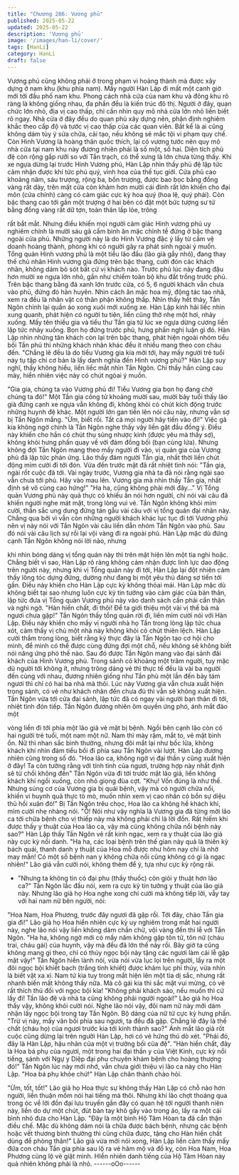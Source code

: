 ```yaml
---
title: "Chương 286: Vương phủ"
published: 2025-05-22
updated: 2025-05-22
description: 'Vương phủ'
image: '/images/han-li/cover/'
tags: [HanLi]
category: HanLi
draft: false
---
```


Vương phủ cũng không phải ở trong phạm vi hoàng thành mà
được xây dựng ở nam khu (khu phía nam). Mấy người Hàn Lập đi
mất một canh giờ mới tới đầu phố nam khu.
Phong cách nhà cửa của nam khu và đông khu rõ ràng là không
giống nhau, đa phần đều là kiến trúc đô thị.
Người ở đây, quan chức lớn nhỏ, địa vị cao thấp, chỉ cần nhìn quy
mô nhà cửa lớn nhỏ liền biết rõ ngay.
Nhà cửa ở đây đều do quan phủ xây dựng nên, phân định nghiêm
khắc theo cấp độ và tước vị cao thấp của các quan viên. Bất kể là
ai cũng không dám tùy ý sửa chữa, cải tạo, nếu không sẽ mắc tội
vi phạm quy chế.
Còn Hinh Vương là hoàng thân quốc thích, lại có vương tước nên
quy mô nhà cửa tại nam khu này đương nhiên phải là số một, số
hai.
Diện tích phủ đệ còn rộng gấp rưỡi so với Tần trạch, có thể xưng
là lớn chưa từng thấy.
Khi xe ngựa dừng lại trước Hinh Vương phủ, Hàn Lập nhìn thấy
phủ đệ lập tức cảm nhận được khí tức phú quý, vinh hoa của thế
tục giới.
Cửa phủ cao khoảng năm, sáu trượng, rộng ba, bốn trượng,
được bao bọc bằng đồng vàng rất dày, trên mặt cửa còn khảm
hơn mười cái đinh rất lớn khiến cho đại môn (cửa chính) càng có
cảm giác cực kỳ hoa quý (hoa lệ, quý phái).
Còn bậc thang cao tới gần một trượng ở hai bên có đặt một bức
tượng sư tử bằng đồng vàng rất dữ tợn, toàn thân lấp lóe, trông

rất bắt mắt.
Nhưng điều khiến mọi người cảm giác Hinh vương phủ uy
nghiêm chính là mười sáu gã cấm binh ăn mặc chỉnh tề đứng ở
bậc thang ngoài cửa phủ. Những người này là do Hinh Vương
đặc ý lấy từ cấm vệ doanh hoàng thành, phòng khi có người gây
ra phát sinh ngoài ý muốn.
Tổng quản Hinh vương phủ là một tiểu lão đầu (lão già gầy nhỏ),
đang thay thế chủ nhân Hinh vương gia đứng trên bậc thang,
cười đón các khách nhân, không dám bỏ sót bất cứ vị khách nào.
Trước phủ lúc này đang đậu hơn mười xe ngựa lớn nhỏ, gần như
chiếm toàn bộ khu đất trống trước phủ.
Trên bậc thang bằng đá xanh lớn trước cửa, có 5, 6 người khách
vẫn chưa vào phủ, đứng đó hàn huyên. Nhìn cách ăn mặc hoa
mỹ, động tác tao nhã, xem ra đều là nhân vật có thân phận không
thấp.
Nhìn thấy hết thảy, Tần Ngôn chỉnh lại quần áo xong xuôi mới
xuống xe.
Hàn Lập kinh hãi liếc nhìn xung quanh, phát hiện có người tu tiên,
liền cũng thở nhẹ một hơi, nhảy xuống.
Mấy tên thiếu gia và tiểu thư Tần gia từ lúc xe ngựa dừng cương
liền lập tức nhảy xuống. Bọn họ đứng trước phủ, hưng phấn nghị
luận gì đó.
Hàn Lập nhìn những tân khách còn lại trên bậc thang, phát hiện
ngoài nhóm tiểu bối Tần phủ thì những khách nhân khác đều ít
nhiều mang theo con cháu đến.
"Chẳng lẽ đều là do tiểu Vương gia kia mời tới, hay mấy người trẻ
tuổi này tụ tập chỉ cơ bản là lấy danh nghĩa đến Hinh vương phủ?"
Hàn Lập suy nghĩ, thấy không hiểu, liền liếc mắt nhìn Tần Ngôn.
Chỉ thấy hắn cũng cau mày, hiển nhiên việc này có chút ngòai ý
muốn.

"Gia gia, chúng ta vào Vương phủ đi! Tiểu Vương gia bọn họ đang
chờ chúng ta đó!"
Một Tần gia công tử khoảng mười sau, mười bảy tuổi thấy lão già
đứng cạnh xe ngựa vẫn không đi, không khỏi có chút kích động
trước những huynh đệ khác. Một người lớn gan tiến lên nói câu
này, nhưng vẫn sợ bị Tần Ngôn mắng.
"Ừm, biết rồi. Tất cả mọi người hãy tiến vào đi!"
Việc gã kia không ngờ chính là Tần Ngôn nghe thấy vậy liền gật
đầu đồng ý. Điều này khiến cho hắn có chút thụ sủng nhược kinh
(được yêu mà thấy sợ), không khỏi hưng phấn quay về với đám
đồng bối (bạn cùng lứa).
Nhưng không đợi Tần Ngôn mang theo mấy người đi vào, vị quản
gia của Vương phủ đã lập tức phản ứng. Lão thấy đám người
Tần gia, nhất thời liền chút động mỉm cười đi tới đón. Vừa đến
trước mặt đã rất nhiệt tình nói:
"Tần gia, ngài rốt cuộc đã tới. Vài ngày trước, Vương gia nhà ta
đã nói rằng ngài sao vẫn chưa tới phủ. Hãy vào mau lên. Vương
gia mà nhìn thấy Tần gia, nhất định sẽ vô cùng cao hứng!"
"Ha ha, cũng không phải mới đây…"
Vị Tổng quản Vương phủ này quả thực có khiếu ăn nói hơn
người, chỉ nói vài câu đã khiến người nghe mát mặt, trong lòng
vui vẻ.
Tần Ngôn không khỏi mỉm cười, thần sắc ung dung đứng tán gẫu
vài câu với vị tổng quản đại nhân này.
Chẳng qua bởi vì vẫn còn những người khách khác lục tục đi tới
Vương phủ nên vị này nói với Tần Ngôn vài câu liền dẫn nhóm
Tần Ngôn vào phủ. Sau đó nói vài câu lịch sự rồi lại vội vàng đi ra
ngoài phủ.
Hàn Lập mặc dù đứng cạnh Tần Ngôn không nói lời nào, nhưng

khi nhìn bóng dáng vị tổng quản này thì trên mặt hiện lên một tia
nghi hoặc.
Chẳng biết vì sao, Hàn Lập rõ ràng không cảm nhận được linh
lực dao động trên người này, nhưng khi vị Tổng quản này đi tới,
Hàn Lập lại đột nhiên cảm thấy lông tóc dựng đứng, dường như
đang bị một yêu thú đáng sợ tiến tới gần. Điều này khiến cho Hàn
Lập cực kỳ không thỏai mái.
Hàn Lập mặc dù không biết tại sao nhưng luôn cực kỳ tin tưởng
vào cảm giác của bản thân, lập tức đưa vị Tổng quản Vương phủ
này vào danh sách cần phải cẩn thận và nghi ngờ.
"Hàn hiền chất, đi thôi! Để ta giới thiệu một vài vị thế bá mà ngươi
chưa gặp!" Tần Ngôn thấy tổng quản rời đi, liền mỉm cười nói với
Hàn Lập.
Điều này khiến cho mấy vị người nhà họ Tần trong lòng lập tức
chua xót, cảm thấy vị chủ một nhà này không khỏi có chút thiên
lệch.
Hàn Lập cười thầm trong lòng, biết rằng kỳ thực đây là Tần Ngôn
tạo cơ hội cho mình, để mình có thể được cùng đứng đợi một
chỗ, nếu không sẽ không biết nói năng ứng phó thế nào.
Sau đó được Tần Ngôn mang vào đại sảnh đãi khách của Hinh
Vương phủ.
Trong sảnh có khoảng một trăm người, tuy mặc dù người tới
không ít, nhưng trông dáng vẻ thì thực tế đều là vài ba người đến
cùng với nhau, đương nhiên giống như Tần phủ một lần đến bảy
tám ngươi thì chỉ có hai ba nhà mà thôi.
Lúc này Vương gia vẫn chưa xuất hiện trong sảnh, có vẻ như
khách nhân đến chưa đủ thì vẫn sẽ không xuất hiện.
Tần Ngôn vừa tới cửa đại sảnh, lập tức đã có ngay vài người bạn
thân đi tới, nhiệt tình đón tiếp.
Tần Ngôn đương nhiên ôm quyền ứng phó, ánh mắt đảo một

vòng liền đi tới phía một lão giả vẻ mặt bị bệnh. Ngồi bên cạnh lão
còn có hai người trẻ tuổi, một nam một nữ.
Nam thì mày rậm, mắt to, vẻ mặt bình ổn. Nữ thì nhan sắc bình
thường, nhưng đôi mắt lại như bốc lửa, không khách khí nhìn
đám tiểu bối đi phía sau Tần Ngôn vài lượt. Hàn Lập đương nhiên
cũng trong số đó.
"Hoa lão ca, không ngờ vị đại thần y cũng xuất hiện ở đây! Ta còn
tưởng rằng với tính tình của ngươi, trường hợp này nhất định sẽ
từ chối không đến" Tần Ngôn vừa đi tới trước mặt lão giả, liền
không khách khí ngồi xuống, còn nhỏ giọng đùa cợt.
"Khụ! Vốn đúng là như thế. Nhưng sủng cơ của Vương gia bị quái
bệnh, vậy mà có người chữa nổi, khiến vi huynh quả thực tò mò,
muốn nhìn xem vị cao nhân có bổn sự diệu thủ hồi xuân đó!" Bị
Tần Ngôn trêu chọc, Hoa lão ca không hề khách khí, mỉm cười
nhẹ nhàng nói.
"Ồ! Nói như vậy nghĩa là Vương gia đã từng mời lão ca tới chữa
bệnh cho vị thiếp này mà không phải chỉ là lời đồn. Rất hiếm khi
được thấy y thuật của Hoa lão ca, vậy mà cũng không chữa nổi
bệnh này sao?"
Hàn Lập thấy Tần Ngôn vẻ rất kinh ngạc, xem ra y thuật của lão
giả này cực kỳ nổi danh.
"Ha ha, các loại bệnh trên thế gian này quả là thiên kỳ bách quái,
thanh danh y thuật của Hoa mỗ được như hôm nay chỉ là nhờ
may mắn! Có một số bệnh nan y không chữa nổi cũng không có
gì là ngạc nhiên!" Lão giả vẫn cười nói, không thèm để ý, tựa như
cực kỳ rộng rãi.
- "Nhưng ta không tin có đại phu (thầy thuốc) còn giỏi y thuật hơn
lão ca?" Tần Ngôn lắc đầu nói, xem ra cực kỳ tin tưởng y thuật
của lão giả này.
Nhưng lão giả họ Hoa nghe xong chỉ cười mà không tiếp lời, vẫy
tay với hai nam nữ bên người, nói:

"Hoa Nam, Hoa Phương, trước đây ngươi đã gặp rồi. Tới đây,
chào Tần gia gia đi!"
Lão giả họ Hoa hiển nhiên cực kỳ uy nghiêm trong mắt hai người
này, nghe lão nói vậy liền không dám chần chừ, vội vàng đến thi
lễ với Tần Ngôn.
"Ha ha, không ngờ mới có mấy năm không gặp tôn tử, tôn nữ
(cháu trai, cháu gái) của huynh, vậy mà đều đã lớn thế này rồi.
Bây giờ ta cũng không mang gì theo, chỉ có thúy ngọc bội này
tặng các ngươi làm cái lễ gặp mặt vậy!" Tần Ngôn hiền lành nói,
vừa nói vừa lục lọi trên người, lấy ra một đôi ngọc bội khiết bạch
(trắng tinh khiết) được khảm lục phỉ thúy, vừa nhìn là biết vật xa
xỉ.
Nam tử kia tuy trong mắt hiện lên một tia dị sắc, nhưng rất nhanh
biến mất không thấy nữa. Mà cô gái kia thì sắc mặt vui mừng, có
vẻ rất thích thú đối với ngọc bội kia!
"Không phải khách sáo, nếu muốn thì cứ lấy đi! Tần lão đệ và nhà
ta cũng không phải người ngoài!" Lão giả họ Hoa thấy vậy, không
khỏi cười nói.
Nghe lão nói vậy, đôi nam nữ này mới dám nhận lấy ngọc bội
trong tay Tần Ngôn. Bộ dáng của nữ tử cực kỳ hưng phấn.
"Trừ vị này, mấy vãn bối phía sau ngươi, ta đều đã gặp. Chẳng lẽ
đây là thế chất (cháu họ) của ngươi trước kia tới kinh thành sao?"
Ánh mắt lão giả rốt cuộc cũng dừng lại trên người Hàn Lập, hơi
có vẻ hứng thú dò xét.
"Phải đó, đây là Hàn Lập, hậu nhân của một vị trưởng bối của đệ".
"Hàn hiền chất, đây là Hoa bá phụ của ngươi, một trong hai đại
thần y của Việt Kinh, cực kỳ nổi tiếng, sánh với Ngự y Diệp đại
phu chuyên khám bệnh cho hoàng thượng đó!" Tần Ngôn lúc này
mới nhớ, vẫn chưa giới thiệu vị lão ca này cho Hàn Lập.
"Hoa bá phụ khỏe chứ!" Hàn Lập chân thành chào hỏi.

"Ừm, tốt, tốt!" Lão giả họ Hoa thực sự không thấy Hàn Lập có chỗ
nào hơn người, liền thuận mồm nói hai tiếng mà thôi.
Nhưng khi lão chợt thoáng qua trong óc về lời đồn đại lưu truyền
gần đây có quan hệ tới người thanh niên này, liền do dự một chút,
đút bàn tay khô gầy vào trong áo, lấy ra một cái bình nhỏ đưa cho
Hàn Lập.
"Đây là một bình Hộ Tâm Hòan ta đã cẩn thận điều chế. Mặc dù
không dám nói là chữa được bách bệnh, nhưng các bệnh hoặc
vết thương bình thường thì cũng chữa được, tặng cho Hàn hiền
chất dùng để phòng thân!"
Lão giả vừa mới nói xong, Hàn Lập liền cảm thấy mấy đứa con
cháu Tần gia phía sau lộ ra vẻ hâm mộ và đố kỵ, còn Hoa Nam,
Hoa Phương cũng lộ vẻ giật mình. HIển nhiên danh tiếng của Hộ
Tâm Hòan này quả nhiên không phải là nhỏ.
------oOo------
